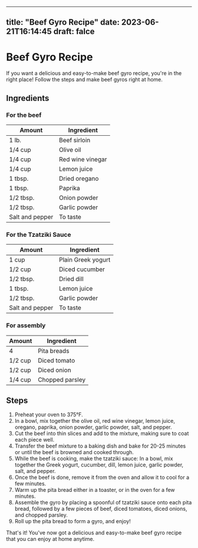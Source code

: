
---
title: "Beef Gyro Recipe"
date: 2023-06-21T16:14:45
draft: falce
---

# Beef Gyro Recipe

If you want a delicious and easy-to-make beef gyro recipe, you're in the right place! Follow the steps and make beef gyros right at home.

## Ingredients

### For the beef

| Amount | Ingredient |
| --- | --- |
| 1 lb. | Beef sirloin |
| 1/4 cup | Olive oil |
| 1/4 cup | Red wine vinegar |
| 1/4 cup | Lemon juice |
| 1 tbsp. | Dried oregano |
| 1 tbsp. | Paprika |
| 1/2 tbsp. | Onion powder |
| 1/2 tbsp. | Garlic powder |
| Salt and pepper | To taste |

### For the Tzatziki Sauce

| Amount | Ingredient |
| --- | --- |
| 1 cup | Plain Greek yogurt |
| 1/2 cup | Diced cucumber |
| 1/2 tbsp. | Dried dill |
| 1 tbsp. | Lemon juice |
| 1/2 tbsp. | Garlic powder |
| Salt and pepper | To taste |

### For assembly

| Amount | Ingredient |
| --- | --- |
| 4 | Pita breads |
| 1/2 cup | Diced tomato |
| 1/2 cup | Diced onion |
| 1/4 cup | Chopped parsley |

## Steps

1. Preheat your oven to 375°F.
2. In a bowl, mix together the olive oil, red wine vinegar, lemon juice, oregano, paprika, onion powder, garlic powder, salt, and pepper.
3. Cut the beef into thin slices and add to the mixture, making sure to coat each piece well.
4. Transfer the beef mixture to a baking dish and bake for 20-25 minutes or until the beef is browned and cooked through.
5. While the beef is cooking, make the tzatziki sauce: In a bowl, mix together the Greek yogurt, cucumber, dill, lemon juice, garlic powder, salt, and pepper.
6. Once the beef is done, remove it from the oven and allow it to cool for a few minutes.
7. Warm up the pita bread either in a toaster, or in the oven for a few minutes.
8. Assemble the gyro by placing a spoonful of tzatziki sauce onto each pita bread, followed by a few pieces of beef, diced tomatoes, diced onions, and chopped parsley.
9. Roll up the pita bread to form a gyro, and enjoy!

That's it! You've now got a delicious and easy-to-make beef gyro recipe that you can enjoy at home anytime.
